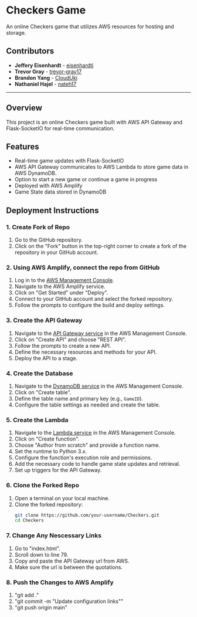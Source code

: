 # Checkers Game

An online Checkers game that utilizes AWS resources for hosting and storage.

## Contributors

- **Jeffery Eisenhardt** - [eisenhardtj](https://github.com/eisenhardtj)
- **Trevor Gray** - [trevor-gray17](https://github.com/trevor-gray17)
- **Brandon Yang** - [CloudUki](https://github.com/CloudUki)
- **Nathaniel Hajel** - [nateh17](https://github.com/nateh17)

---

## Overview

This project is an online Checkers game built with AWS API Gateway and Flask-SocketIO for real-time communication.

## Features

- Real-time game updates with Flask-SocketIO
- AWS API Gateway communicates to AWS Lambda to store game data in AWS DynamoDB.
- Option to start a new game or continue a game in progress
- Deployed with AWS Amplify
- Game State data stored in DynamoDB

## Deployment Instructions

### 1. Create Fork of Repo
1. Go to the GitHub repository.
2. Click on the "Fork" button in the top-right corner to create a fork of the repository in your GitHub account.

### 2. Using AWS Amplify, connect the repo from GitHub
1. Log in to the [AWS Management Console](https://aws.amazon.com/).
2. Navigate to the AWS Amplify service.
3. Click on "Get Started" under "Deploy".
4. Connect to your GitHub account and select the forked repository.
5. Follow the prompts to configure the build and deploy settings.

### 3. Create the API Gateway
1. Navigate to the [API Gateway service](https://aws.amazon.com/api-gateway/) in the AWS Management Console.
2. Click on "Create API" and choose "REST API".
3. Follow the prompts to create a new API.
4. Define the necessary resources and methods for your API.
5. Deploy the API to a stage.

### 4. Create the Database
1. Navigate to the [DynamoDB service](https://aws.amazon.com/dynamodb/) in the AWS Management Console.
2. Click on "Create table".
3. Define the table name and primary key (e.g., `GameID`).
4. Configure the table settings as needed and create the table.

### 5. Create the Lambda
1. Navigate to the [Lambda service](https://aws.amazon.com/lambda/) in the AWS Management Console.
2. Click on "Create function".
3. Choose "Author from scratch" and provide a function name.
4. Set the runtime to Python 3.x.
5. Configure the function's execution role and permissions.
6. Add the necessary code to handle game state updates and retrieval.
7. Set up triggers for the API Gateway.

### 6. Clone the Forked Repo
1. Open a terminal on your local machine.
2. Clone the forked repository:
   ```sh
   git clone https://github.com/your-username/Checkers.git
   cd Checkers

### 7. Change Any Nescessary Links
1. Go to "index.html".
2. Scroll down to line 79.
3. Copy and paste the API Gateway url from AWS.
4. Make sure the url is between the quotations.

### 8. Push the Changes to AWS Amplify
1. "git add ."
2. "git commit -m "Update configuration links""
3. "git push origin main"